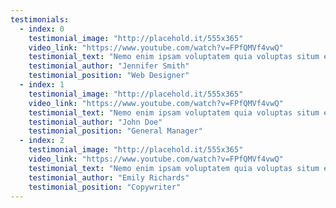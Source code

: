 ```yaml
---
testimonials:
  - index: 0
    testimonial_image: "http://placehold.it/555x365"
    video_link: "https://www.youtube.com/watch?v=FPfQMVf4vwQ"
    testimonial_text: "Nemo enim ipsam voluptatem quia voluptas situm ets aspernatis netsum loris fugit, sed quia magnitus dolores eos quis ratione sequi etum nets."
    testimonial_author: "Jennifer Smith"
    testimonial_position: "Web Designer"
  - index: 1
    testimonial_image: "http://placehold.it/555x365"
    video_link: "https://www.youtube.com/watch?v=FPfQMVf4vwQ"
    testimonial_text: "Nemo enim ipsam voluptatem quia voluptas situm ets aspernatis netsum loris fugit, sed quia magnitus dolores eos quis ratione sequi etum nets."
    testimonial_author: "John Doe"
    testimonial_position: "General Manager"
  - index: 2
    testimonial_image: "http://placehold.it/555x365"
    video_link: "https://www.youtube.com/watch?v=FPfQMVf4vwQ"
    testimonial_text: "Nemo enim ipsam voluptatem quia voluptas situm ets aspernatis netsum loris fugit, sed quia magnitus dolores eos quis ratione sequi etum nets."
    testimonial_author: "Emily Richards"
    testimonial_position: "Copywriter"
---
```

